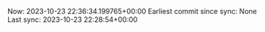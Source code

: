 Now: 2023-10-23 22:36:34.199765+00:00 Earliest commit since sync: None Last sync: 2023-10-23 22:28:54+00:00
